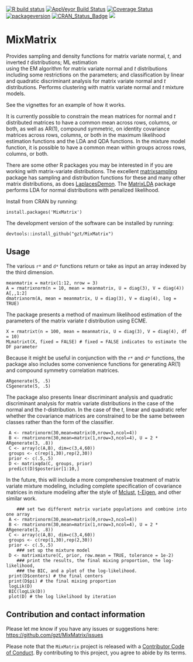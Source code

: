 
<!-- README.md is generated from README.Rmd. Please edit that file -->

<!-- badges: start -->

[![R build
status](https://github.com/gzt/MixMatrix/workflows/R-CMD-check/badge.svg)](https://github.com/gzt/MixMatrix/actions)
[![AppVeyor Build
Status](https://ci.appveyor.com/api/projects/status/github/gzt/MixMatrix?branch=master&svg=true)](https://ci.appveyor.com/project/gzt/MixMatrix)
[![Coverage
Status](https://img.shields.io/codecov/c/github/gzt/MixMatrix/master.svg)](https://app.codecov.io/gh/gzt/MixMatrix?branch=master)
[![packageversion](https://img.shields.io/badge/Package%20version-0.2.6%20-orange.svg?style=flat-square)](https://github.com/gzt/MixMatrix/releases)
[![CRAN\_Status\_Badge](http://www.r-pkg.org/badges/version/MixMatrix)](https://github.com/gzt/MixMatrix/)
[![](https://cranlogs.r-pkg.org/badges/MixMatrix)](https://cran.r-project.org/package=MixMatrix)
<!-- badges: end -->

# MixMatrix

Provides sampling and density functions for matrix variate normal, *t*,
and inverted *t* distributions; ML estimation  
using the EM algorithm for matrix variate normal and *t* distributions
including some restrictions on the parameters; and classification by
linear and quadratic discriminant analysis for matrix variate normal and
*t* distributions. Performs clustering with matrix variate normal and
*t* mixture models.

See the vignettes for an example of how it works.

It is currently possible to constrain the mean matrices for normal and
*t* distributed matrices to have a common mean across rows, columns, or
both, as well as AR(1), compound symmetric, on identity covariance
matrices across rows, columns, or both in the maximum likelihood
estimation functions and the LDA and QDA functions. In the mixture model
function, it is possible to have a common mean within groups across
rows, columns, or both.

There are some other R packages you may be interested in if you are
working with matrix-variate distributions. The excellent
[matrixsampling](https://cran.r-project.org/package=matrixsampling)
package has sampling and distribution functions for these and many other
matrix distributions, as does
[LaplacesDemon](https://cran.r-project.org/package=LaplacesDemon). The
[MatrixLDA](https://cran.r-project.org/package=MatrixLDA) package
performs LDA for normal distributions with penalized likelihood.

Install from CRAN by running:

    install.packages('MixMatrix')

The development version of the software can be installed by running:

    devtools::install_github("gzt/MixMatrix")

## Usage

The various `r*` and `d*` functions return or take as input an array
indexed by the third dimension.

    meanmatrix = matrix(1:12, nrow = 3)
    A = rmatrixnorm(n = 10, mean = meanmatrix, U = diag(3), V = diag(4))
    A[,,1:2]
    dmatrixnorm(A, mean = meanmatrix, U = diag(3), V = diag(4), log = TRUE)

The package presents a method of maximum likelihood estimation of the
parameters of the matrix variate *t* distribution using ECME.

    X = rmatrixt(n = 100, mean = meanmatrix, U = diag(3), V = diag(4), df = 10)
    MLmatrixt(X, fixed = FALSE) # fixed = FALSE indicates to estimate the DF parameter

Because it might be useful in conjunction with the `r*` and `d*`
functions, the package also includes some convenience functions for
generating AR(1) and compound symmetry correlation matrices.

    ARgenerate(5, .5)
    CSgenerate(5, .5)

The package also presents linear discriminant analysis and quadratic
discriminant analysis for matrix variate distributions in the case of
the normal and the *t*-distribution. In the case of the *t*, linear and
quadratic refer whether the covariance matrices are constrained to be
the same between classes rather than the form of the classifier.

``` 
 A <- rmatrixnorm(30,mean=matrix(0,nrow=3,ncol=4))
 B <- rmatrixnorm(30,mean=matrix(1,nrow=3,ncol=4), U = 2 * ARgenerate(3, .8))
 C <- array(c(A,B), dim=c(3,4,60))
 groups <- c(rep(1,30),rep(2,30))
 prior <- c(.5,.5)
 D <- matrixqda(C, groups, prior)
 predict(D)$posterior[1:10,]
```

In the future, this will include a more comprehensive treatment of
matrix variate mixture modeling, including complete specification of
covariance matrices in mixture modeling after the style of
[Mclust](https://cran.r-project.org/package=mclust),
[t-Eigen](https://cran.r-project.org/package=teigen), and other similar
work.

``` 
    ### set two different matrix variate populations and combine into one array
 A <- rmatrixnorm(30,mean=matrix(0,nrow=3,ncol=4))
 B <- rmatrixnorm(30,mean=matrix(1,nrow=3,ncol=4), U = 2 * ARgenerate(3, .8))
 C <- array(c(A,B), dim=c(3,4,60))
 groups <- c(rep(1,30),rep(2,30))
 prior <- c(.5,.5)
    ### set up the mixture model
 D <- matrixmixture(C, prior, row.mean = TRUE, tolerance = 1e-2)
    ### print the results, the final mixing proportion, the log-likelihood,
    ### the BIC, and a plot of the log-likelihood.
 print(D$centers) # the final centers
 print(D$pi) # the final mixing proportion
 logLik(D)
 BIC(logLik(D))
 plot(D) # the log likelihood by iteration
```

## Contribution and contact information

Please let me know if you have any issues or suggestions here:
<https://github.com/gzt/MixMatrix/issues>

Please note that the `MixMatrix` project is released with a [Contributor
Code of Conduct](https://gzt.github.io/MixMatrix/CODE_OF_CONDUCT.html).
By contributing to this project, you agree to abide by its terms.
